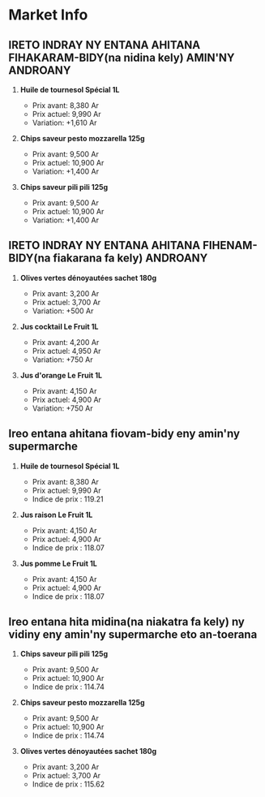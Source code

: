 # Market Info

## IRETO INDRAY NY ENTANA AHITANA FIHAKARAM-BIDY(na nidina kely) AMIN'NY ANDROANY

1. **Huile de tournesol Spécial 1L**
   - Prix avant: 8,380 Ar
   - Prix actuel: 9,990 Ar
   - Variation: +1,610 Ar

2. **Chips saveur pesto mozzarella 125g**
   - Prix avant: 9,500 Ar
   - Prix actuel: 10,900 Ar
   - Variation: +1,400 Ar

3. **Chips saveur pili pili 125g**
   - Prix avant: 9,500 Ar
   - Prix actuel: 10,900 Ar
   - Variation: +1,400 Ar

## IRETO INDRAY NY ENTANA AHITANA FIHENAM-BIDY(na fiakarana fa kely) ANDROANY

1. **Olives vertes dénoyautées sachet 180g**
   - Prix avant: 3,200 Ar
   - Prix actuel: 3,700 Ar
   - Variation: +500 Ar

2. **Jus cocktail Le Fruit 1L**
   - Prix avant: 4,200 Ar
   - Prix actuel: 4,950 Ar
   - Variation: +750 Ar

3. **Jus d'orange Le Fruit 1L**
   - Prix avant: 4,150 Ar
   - Prix actuel: 4,900 Ar
   - Variation: +750 Ar

## Ireo entana ahitana fiovam-bidy eny amin'ny supermarche

1. **Huile de tournesol Spécial 1L**
   - Prix avant: 8,380 Ar
   - Prix actuel: 9,990 Ar
   - Indice de prix : 119.21

2. **Jus raison Le Fruit 1L**
   - Prix avant: 4,150 Ar
   - Prix actuel: 4,900 Ar
   - Indice de prix : 118.07

3. **Jus pomme  Le Fruit 1L**
   - Prix avant: 4,150 Ar
   - Prix actuel: 4,900 Ar
   - Indice de prix : 118.07

## Ireo entana hita midina(na niakatra fa kely) ny vidiny eny amin'ny supermarche eto an-toerana

1. **Chips saveur pili pili 125g**
   - Prix avant: 9,500 Ar
   - Prix actuel: 10,900 Ar
   - Indice de prix : 114.74

2. **Chips saveur pesto mozzarella 125g**
   - Prix avant: 9,500 Ar
   - Prix actuel: 10,900 Ar
   - Indice de prix : 114.74

3. **Olives vertes dénoyautées sachet 180g**
   - Prix avant: 3,200 Ar
   - Prix actuel: 3,700 Ar
   - Indice de prix : 115.62

